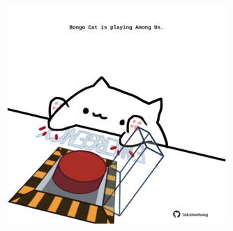 <!-- built at 07/04/2022, 13:09:20 UTC -->
<p align="center">
  <img width="500" height="500" src="./ReadmeImage.svg">
</p>

